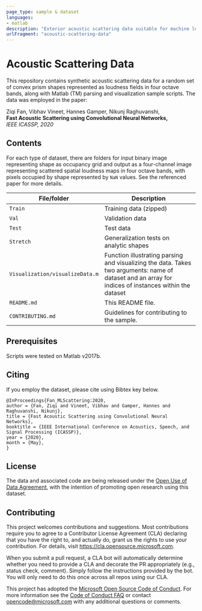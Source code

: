 ```yaml
---
page_type: sample & dataset
languages:
- matlab
description: "Exterior acoustic scattering data suitable for machine learning"
urlFragment: "acoustic-scattering-data"
---
```


# Acoustic Scattering Data

This repository contains synthetic acoustic scattering data for a random set of convex prism shapes represented as loudness fields in four octave bands, along with Matlab (TM) parsing and visualization sample scripts. The data was employed in the paper:

Ziqi Fan, Vibhav Vineet, Hannes Gamper, Nikunj Raghuvanshi, <br/>**Fast Acoustic Scattering using Convolutional Neural Networks,** <br/>*IEEE ICASSP, 2020*

## Contents
For each type of dataset, there are folders for input binary image representing shape as occupancy grid and output as a four-channel image representing scattered spatial loudness maps in four octave bands, with pixels occupied by shape represented by `NaN` values. See the referenced paper for more details. 

| File/folder       | Description                         |
|-------------------|-------------------------------------|
| `Train`          | Training data (zipped)              |
| `Val`            | Validation data      |
| `Test`           | Test data      |
| `Stretch`        | Generalization tests on analytic shapes       |
| `Visualization/visualizeData.m` | Function illustrating parsing and visualizing the data. Takes two arguments: name of dataset and an array for indices of instances within the dataset|
| `README.md`       | This README file.                          |
| `CONTRIBUTING.md` | Guidelines for contributing to the sample. |

## Prerequisites

Scripts were tested on Matlab v2017b.

## Citing
If you employ the dataset, please cite using Bibtex key below.

```
@InProceedings{Fan_MLScattering:2020,
author = {Fan, Ziqi and Vineet, Vibhav and Gamper, Hannes and Raghuvanshi, Nikunj},
title = {Fast Acoustic Scattering using Convolutional Neural Networks},
booktitle = {IEEE International Conference on Acoustics, Speech, and Signal Processing (ICASSP)},
year = {2020},
month = {May},
}
```

## License
The data and associated code are being released under the [Open Use of Data Agreement](https://github.com/microsoft/Open-Use-of-Data-Agreement/blob/master/O-UDA-1.0.md), with the intention of promoting open research using this dataset.

## Contributing

This project welcomes contributions and suggestions.  Most contributions require you to agree to a
Contributor License Agreement (CLA) declaring that you have the right to, and actually do, grant us
the rights to use your contribution. For details, visit https://cla.opensource.microsoft.com.

When you submit a pull request, a CLA bot will automatically determine whether you need to provide
a CLA and decorate the PR appropriately (e.g., status check, comment). Simply follow the instructions
provided by the bot. You will only need to do this once across all repos using our CLA.

This project has adopted the [Microsoft Open Source Code of Conduct](https://opensource.microsoft.com/codeofconduct/).
For more information see the [Code of Conduct FAQ](https://opensource.microsoft.com/codeofconduct/faq/) or
contact [opencode@microsoft.com](mailto:opencode@microsoft.com) with any additional questions or comments.
